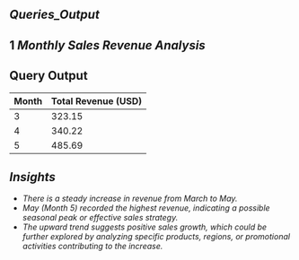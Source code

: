 ## *Queries_Output*
## 1  *Monthly Sales Revenue Analysis*

## Query Output

| Month | Total Revenue (USD) |
|-------|----------------------|
| 3     | 323.15               |
| 4     | 340.22               |
| 5     | 485.69               |

## *Insights*

- *There is a steady increase in revenue from March to May.*
- *May (Month 5) recorded the highest revenue, indicating a possible seasonal peak or effective sales strategy.*
- *The upward trend suggests positive sales growth, which could be further explored by analyzing specific products, regions, or promotional activities contributing to the increase.*
